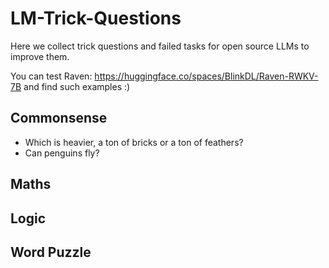 # LM-Trick-Questions
Here we collect trick questions and failed tasks for open source LLMs to improve them.

You can test Raven: https://huggingface.co/spaces/BlinkDL/Raven-RWKV-7B and find such examples :)

## Commonsense

* Which is heavier, a ton of bricks or a ton of feathers?
* Can penguins fly?

## Maths

## Logic

## Word Puzzle
